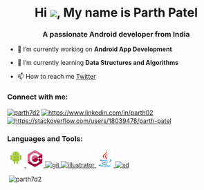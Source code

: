 <h1 align="center">Hi <img src="https://github.com/TheDudeThatCode/TheDudeThatCode/blob/master/Assets/Hi.gif" width="29px">, My name is Parth Patel</h1>
<h3 align="center">A passionate Android developer from India</h3>

- 🔭 I’m currently working on **Android App Development**

- 🌱 I’m currently learning **Data Structures and Algorithms**

- 📫 How to reach me [Twitter](https://twitter.com/Parth7D2?t=kBXbGVSrfXNgW2yRyIoSxQ&s=09)

<h3 align="left">Connect with me:</h3>
<p align="left">
<a href="https://twitter.com/parth7d2" target="blank"><img align="center" src="https://raw.githubusercontent.com/rahuldkjain/github-profile-readme-generator/master/src/images/icons/Social/twitter.svg" alt="parth7d2" height="30" width="40" /></a>
<a href="https://linkedin.com/in/parth02" target="blank"><img align="center" src="https://raw.githubusercontent.com/rahuldkjain/github-profile-readme-generator/master/src/images/icons/Social/linked-in-alt.svg" alt="https://www.linkedin.com/in/parth02" height="30" width="40" /></a>
<a href="https://stackoverflow.com/users/18039478/parth-patel" target="blank"><img align="center" src="https://raw.githubusercontent.com/rahuldkjain/github-profile-readme-generator/master/src/images/icons/Social/stack-overflow.svg" alt="https://stackoverflow.com/users/18039478/parth-patel" height="30" width="40" /></a>
</p>

<h3 align="left">Languages and Tools:</h3>
<p align="left"> <a href="https://developer.android.com" target="_blank" rel="noreferrer"> <img src="https://raw.githubusercontent.com/devicons/devicon/master/icons/android/android-original-wordmark.svg" alt="android" width="40" height="40"/> </a> <a href="https://www.w3schools.com/cpp/" target="_blank" rel="noreferrer"> <img src="https://raw.githubusercontent.com/devicons/devicon/master/icons/cplusplus/cplusplus-original.svg" alt="cplusplus" width="40" height="40"/> </a> <a href="https://git-scm.com/" target="_blank" rel="noreferrer"> <img src="https://www.vectorlogo.zone/logos/git-scm/git-scm-icon.svg" alt="git" width="40" height="40"/> </a> <a href="https://www.adobe.com/in/products/illustrator.html" target="_blank" rel="noreferrer"> <img src="https://www.vectorlogo.zone/logos/adobe_illustrator/adobe_illustrator-icon.svg" alt="illustrator" width="40" height="40"/> </a> <a href="https://www.java.com" target="_blank" rel="noreferrer"> <img src="https://raw.githubusercontent.com/devicons/devicon/master/icons/java/java-original.svg" alt="java" width="40" height="40"/> </a> <a href="https://www.adobe.com/products/xd.html" target="_blank" rel="noreferrer"> <img src="https://cdn.worldvectorlogo.com/logos/adobe-xd.svg" alt="xd" width="40" height="40"/> </a> </p>

<p>&nbsp;<img align="center" src="https://github-readme-stats.vercel.app/api?username=parth7d2&show_icons=true&locale=en" alt="parth7d2" /></p>

